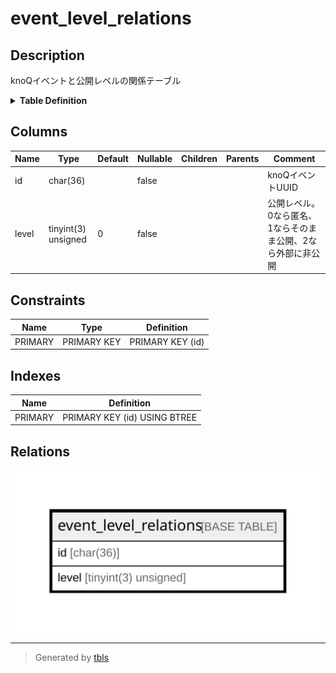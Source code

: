 # event_level_relations

## Description

knoQイベントと公開レベルの関係テーブル

<details>
<summary><strong>Table Definition</strong></summary>

```sql
CREATE TABLE `event_level_relations` (
  `id` char(36) COLLATE utf8mb4_bin NOT NULL,
  `level` tinyint(3) unsigned NOT NULL DEFAULT '0',
  PRIMARY KEY (`id`)
) ENGINE=InnoDB DEFAULT CHARSET=utf8mb4 COLLATE=utf8mb4_bin
```

</details>

## Columns

| Name | Type | Default | Nullable | Children | Parents | Comment |
| ---- | ---- | ------- | -------- | -------- | ------- | ------- |
| id | char(36) |  | false |  |  | knoQイベントUUID |
| level | tinyint(3) unsigned | 0 | false |  |  | 公開レベル。0なら匿名、1ならそのまま公開、2なら外部に非公開 |

## Constraints

| Name | Type | Definition |
| ---- | ---- | ---------- |
| PRIMARY | PRIMARY KEY | PRIMARY KEY (id) |

## Indexes

| Name | Definition |
| ---- | ---------- |
| PRIMARY | PRIMARY KEY (id) USING BTREE |

## Relations

![er](event_level_relations.svg)

---

> Generated by [tbls](https://github.com/k1LoW/tbls)
